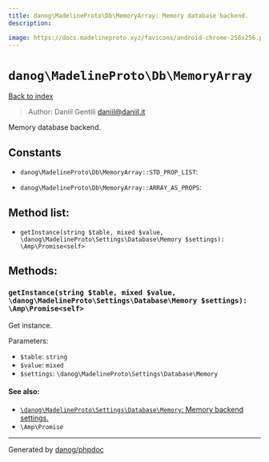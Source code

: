 ```yaml
---
title: danog\MadelineProto\Db\MemoryArray: Memory database backend.
description: 

image: https://docs.madelineproto.xyz/favicons/android-chrome-256x256.png
---
```

# `danog\MadelineProto\Db\MemoryArray`
[Back to index](../../../index.md)

> Author: Daniil Gentili <daniil@daniil.it>  
  

Memory database backend.  




## Constants
* `danog\MadelineProto\Db\MemoryArray::STD_PROP_LIST`: 

* `danog\MadelineProto\Db\MemoryArray::ARRAY_AS_PROPS`: 


## Method list:
* `getInstance(string $table, mixed $value, \danog\MadelineProto\Settings\Database\Memory $settings): \Amp\Promise<self>`

## Methods:
### `getInstance(string $table, mixed $value, \danog\MadelineProto\Settings\Database\Memory $settings): \Amp\Promise<self>`

Get instance.


Parameters:
* `$table`: `string`   
* `$value`: `mixed`   
* `$settings`: `\danog\MadelineProto\Settings\Database\Memory`   


#### See also: 
* [`\danog\MadelineProto\Settings\Database\Memory`: Memory backend settings.](../Settings/Database/Memory.md)
* `\Amp\Promise`




---
Generated by [danog/phpdoc](https://phpdoc.daniil.it)
